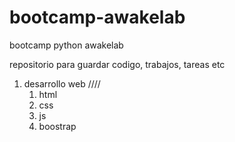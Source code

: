# bootcamp-awakelab
bootcamp python  awakelab

repositorio para guardar codigo, trabajos, tareas etc

1. desarrollo web ////
    1. html
    2. css
    3. js
    4. boostrap